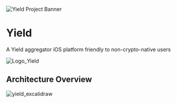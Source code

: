 ![Yield Project Banner](https://github.com/user-attachments/assets/83a3f759-24ee-47fe-8df4-aefc35f997f7)
# Yield
A Yield aggregator iOS platform friendly to non-crypto-native users 

![Logo_Yield](https://github.com/user-attachments/assets/6ba20894-bfbb-4dbf-bd54-8fe0dced756f)

## Architecture Overview
![yield_excalidraw](https://github.com/user-attachments/assets/928243a9-599b-4600-8998-a96d8c5f6d42)

##
